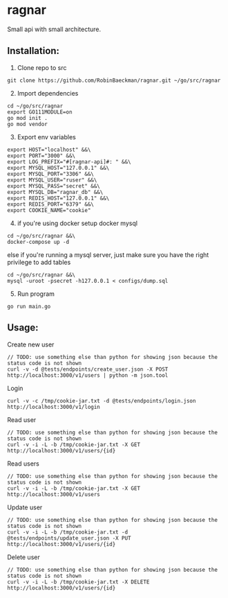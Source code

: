 # ragnar

Small api with small architecture.

## Installation:
1. Clone repo to src
```
git clone https://github.com/RobinBaeckman/ragnar.git ~/go/src/ragnar
```

2. Import dependencies 
```
cd ~/go/src/ragnar
export GO111MODULE=on
go mod init . 
go mod vendor
```

3. Export env variables
```
export HOST="localhost" &&\
export PORT="3000" &&\
export LOG_PREFIX="#[ragnar-api]#: " &&\
export MYSQL_HOST="127.0.0.1" &&\
export MYSQL_PORT="3306" &&\
export MYSQL_USER="ruser" &&\
export MYSQL_PASS="secret" &&\
export MYSQL_DB="ragnar_db" &&\
export REDIS_HOST="127.0.0.1" &&\
export REDIS_PORT="6379" &&\
export COOKIE_NAME="cookie"
```

4. if you're using docker setup docker mysql
```
cd ~/go/src/ragnar &&\
docker-compose up -d
``` 

else if you're running a mysql server, just make sure you have the right privilege to add tables
```
cd ~/go/src/ragnar &&\
mysql -uroot -psecret -h127.0.0.1 < configs/dump.sql

```

5. Run program
```
go run main.go
```

## Usage:

Create new user
```
// TODO: use something else than python for showing json because the status code is not shown
curl -v -d @tests/endpoints/create_user.json -X POST http://localhost:3000/v1/users | python -m json.tool
```

Login
```
curl -v -c /tmp/cookie-jar.txt -d @tests/endpoints/login.json http://localhost:3000/v1/login
```

Read user
```
// TODO: use something else than python for showing json because the status code is not shown
curl -v -i -L -b /tmp/cookie-jar.txt -X GET http://localhost:3000/v1/users/{id}

```

Read users
```
// TODO: use something else than python for showing json because the status code is not shown
curl -v -i -L -b /tmp/cookie-jar.txt -X GET http://localhost:3000/v1/users

```

Update user
```
// TODO: use something else than python for showing json because the status code is not shown
curl -v -i -L -b /tmp/cookie-jar.txt -d @tests/endpoints/update_user.json -X PUT http://localhost:3000/v1/users/{id}

```

Delete user
```
// TODO: use something else than python for showing json because the status code is not shown
curl -v -i -L -b /tmp/cookie-jar.txt -X DELETE http://localhost:3000/v1/users/{id}

```
